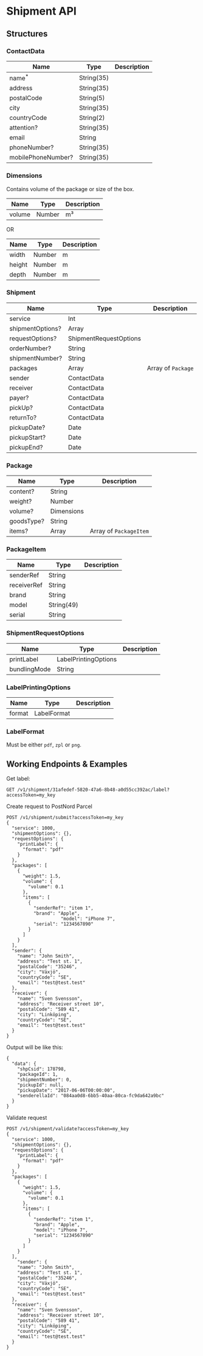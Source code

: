 # Shipment API

## Structures

### ContactData

| Name                   | Type       | Description                             |
| ---------------------- | ---------- | --------------------------------------- |
| name<sup>*</sup> | String(35) | |
| address | String(35) | |
| postalCode | String(5) | |
| city | String(35) | |
| countryCode | String(2) | |
| attention? | String(35) | |
| email | String | |
| phoneNumber? | String(35) | |
| mobilePhoneNumber? | String(35) |  |

### Dimensions

Contains volume of the package or size of the box.

| Name                   | Type       | Description                             |
| ---------------------- | ---------- | --------------------------------------- |
| volume                 | Number     | m³                                      |

OR

| Name                   | Type       | Description                             |
| ---------------------- | ---------- | --------------------------------------- |
| width                  | Number     | m                                       |
| height                 | Number     | m                                       |
| depth                  | Number     | m                                       |

### Shipment

| Name                   | Type       | Description                             |
| ---------------------- | ---------- | --------------------------------------- |
| service | Int | |
| shipmentOptions? | Array | |
| requestOptions? | ShipmentRequestOptions | |
| orderNumber? | String | |
| shipmentNumber? | String | |
| packages | Array | Array of `Package` |
| sender | ContactData | |
| receiver | ContactData | |
| payer? | ContactData | |
| pickUp? | ContactData | |
| returnTo? | ContactData | |
| pickupDate? | Date | |
| pickupStart? | Date | |
| pickupEnd? | Date | |

### Package

| Name                   | Type       | Description                             |
| ---------------------- | ---------- | --------------------------------------- |
| content? | String | |
| weight? | Number | |
| volume? | Dimensions | |
| goodsType? | String | |
| items? | Array | Array of `PackageItem` |

### PackageItem

| Name                   | Type       | Description                             |
| ---------------------- | ---------- | --------------------------------------- |
| senderRef | String | |
| receiverRef | String | |
| brand | String | |
| model | String(49) | |
| serial | String | |

### ShipmentRequestOptions

| Name                   | Type       | Description                             |
| ---------------------- | ---------- | --------------------------------------- |
| printLabel | LabelPrintingOptions | |
| bundlingMode | String | |

### LabelPrintingOptions

| Name                   | Type       | Description                             |
| ---------------------- | ---------- | --------------------------------------- |
| format | LabelFormat | |

### LabelFormat

Must be either `pdf`, `zpl` or `png`.

## Working Endpoints & Examples

Get label:
```
GET /v1/shipment/31afedef-5820-47a6-8b48-a0d55cc392ac/label?accessToken=my_key
```

Create request to PostNord Parcel

```
POST /v1/shipment/submit?accessToken=my_key
{
  "service": 1000,
  "shipmentOptions": {},
  "requestOptions": {
    "printLabel": {
      "format": "pdf"
    }
  },
  "packages": [
    {
      "weight": 1.5,
      "volume": {
        "volume": 0.1
      },
      "items": [
        {
          "senderRef": "item 1",
          "brand": "Apple",
					"model": "iPhone 7",
          "serial": "1234567890"
        }
      ]
    }
  ],
  "sender": {
    "name": "John Smith",
    "address": "Test st. 1",
    "postalCode": "35246",
    "city": "Växjö",
    "countryCode": "SE",
    "email": "test@test.test"
  },
  "receiver": {
    "name": "Sven Svensson",
    "address": "Receiver street 10",
    "postalCode": "589 41",
    "city": "Linköping",
    "countryCode": "SE",
    "email": "test@test.test"
  }
}
```

Output will be like this:
```
{
  "data": {
    "shpCsid": 178798,
    "packageId": 1,
    "shipmentNumber": 0,
    "pickupId": null,
    "pickupDate": "2017-06-06T00:00:00",
    "senderellaId": "084aa0d8-6bb5-40aa-80ca-fc9da642a9bc"
  }
}
```

Validate request

```
POST /v1/shipment/validate?accessToken=my_key
{
  "service": 1000,
  "shipmentOptions": {},
  "requestOptions": {
    "printLabel": {
      "format": "pdf"
    }
  },
  "packages": [
    {
      "weight": 1.5,
      "volume": {
        "volume": 0.1
      },
      "items": [
        {
          "senderRef": "item 1",
          "brand": "Apple",
          "model": "iPhone 7",
          "serial": "1234567890"
        }
      ]
    }
  ],
	"sender": {
    "name": "John Smith",
    "address": "Test st. 1",
    "postalCode": "35246",
    "city": "Växjö",
    "countryCode": "SE",
    "email": "test@test.test"
  },
  "receiver": {
    "name": "Sven Svensson",
    "address": "Receiver street 10",
    "postalCode": "589 41",
    "city": "Linköping",
    "countryCode": "SE",
    "email": "test@test.test"
  }
}
```
